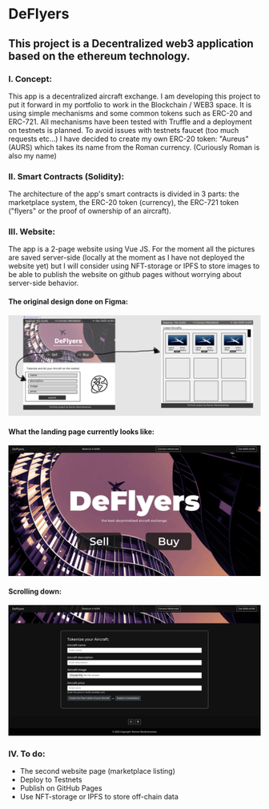 # DeFlyers
## This project is a Decentralized web3 application based on the ethereum technology.
### I. Concept:
This app is a decentralized aircraft exchange. I am developing this project to put it forward in my portfolio to work in the Blockchain / WEB3 space.
It is using simple mechanisms and some common tokens such as ERC-20 and ERC-721.
All mechanisms have been tested with Truffle and a deployment on testnets is planned. To avoid issues with testnets faucet (too much requests etc...) I have decided to create my own ERC-20 token: "Aureus" (AURS) which takes its name from the Roman currency. (Curiously Roman is also my name)
### II. Smart Contracts (Solidity):
The architecture of the app's smart contracts is divided in 3 parts: the marketplace system, the ERC-20 token (currency), the ERC-721 token ("flyers" or the proof of ownership of an aircraft).
### III. Website:
The app is a 2-page website using Vue JS. For the moment all the pictures are saved server-side (locally at the moment as I have not deployed the website yet) but I will consider using NFT-storage or IPFS to store images to be able to publish the website on github pages without worrying about server-side behavior.

#### The original design done on Figma:
![web design](website/webdesign.png)
#### What the landing page currently looks like:
![landing page](website/landing1.png)
#### Scrolling down:
![landing page](website/landing2.png)
### IV. To do:
- The second website page (marketplace listing)
- Deploy to Testnets
- Publish on GitHub Pages
- Use NFT-storage or IPFS to store off-chain data
